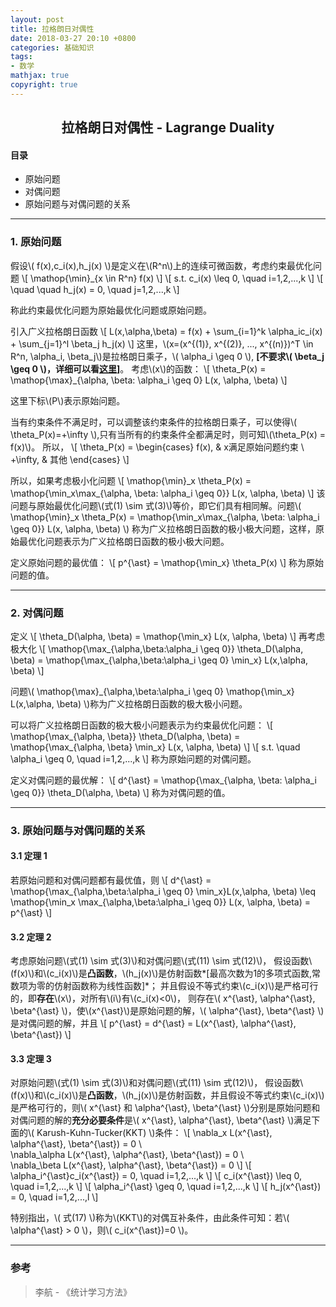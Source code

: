 ```yaml
---
layout: post
title: 拉格朗日对偶性
date: 2018-03-27 20:10 +0800
categories: 基础知识
tags:
- 数学
mathjax: true
copyright: true
---
```


## <center>拉格朗日对偶性 - Lagrange Duality</center>

#### 目录
* 原始问题
* 对偶问题
* 原始问题与对偶问题的关系


--------------

### 1. 原始问题

假设\\( f(x),c\_i(x),h\_j(x) \\)是定义在\\(R^n\\)上的连续可微函数，考虑约束最优化问题
\\[
\mathop{\min}\_{x \in R^n} f(x)
\\]
\\[
s.t. c\_i(x) \leq 0, \quad i=1,2,...,k
\\]
\\[
\quad \quad h\_j(x) = 0, \quad j=1,2,...,k
\\]

称此约束最优化问题为原始最优化问题或原始问题。

引入广义拉格朗日函数
\\[
L(x,\alpha,\beta) = f(x) + \sum\_{i=1}^k \alpha\_ic\_i(x) + \sum\_{j=1}^l \beta\_j h\_j(x)
\\]
这里，\\(x=(x^{(1)}, x^{(2)}, ..., x^{(n)})^T \in R^n, \alpha\_i, \beta\_j\\)是拉格朗日乘子，\\( \alpha\_i \geq 0 \\), **[不要求\\( \beta\_j \geq 0 \\)，详细可以看[这里](https://www.cnblogs.com/ooon/p/5721119.html)]**。
考虑\\(x\\)的函数：
\\[
\theta\_P(x) = \mathop{\max}\_{\alpha, \beta: \alpha\_i \geq 0} L(x, \alpha, \beta)
\\]

这里下标\\(P\\)表示原始问题。

当有约束条件不满足时，可以调整该约束条件的拉格朗日乘子，可以使得\\( \theta\_P(x)=+\infty \\),只有当所有的约束条件全都满足时，则可知\\(\theta\_P(x) = f(x)\\)。
所以，
\\[
\theta\_P(x) = 
\begin{cases}
f(x), &  x满足原始问题约束 \\\
+\infty, & 其他
\end{cases}
\\]

所以，如果考虑极小化问题
\\[
\mathop{\min}\_x \theta\_P(x) = \mathop{\min\_x\max\_{\alpha, \beta: \alpha\_i \geq 0}} L(x, \alpha, \beta)
\\]
该问题与原始最优化问题\\(式(1) \sim 式(3)\\)等价，即它们具有相同解。问题\\( \mathop{\min}\_x \theta\_P(x) = \mathop{\min\_x\max\_{\alpha, \beta: \alpha\_i \geq 0}} L(x, \alpha, \beta) \\)
称为广义拉格朗日函数的极小极大问题，这样，原始最优化问题表示为广义拉格朗日函数的极小极大问题。

定义原始问题的最优值：
\\[
p^{\ast} = \mathop{\min\_x} \theta\_P(x)
\\]
称为原始问题的值。


--------------

### 2. 对偶问题

定义
\\[
\theta\_D(\alpha, \beta) = \mathop{\min\_x} L(x, \alpha, \beta)
\\]
再考虑极大化
\\[
\mathop{\max\_{\alpha,\beta:\alpha\_i \geq 0}} \theta\_D(\alpha, \beta) = \mathop{\max\_{\alpha,\beta:\alpha\_i \geq 0} \min\_x} L(x,\alpha, \beta)
\\]

问题\\( \mathop{\max}\_{\alpha,\beta:\alpha\_i \geq 0} \mathop{\min\_x} L(x,\alpha, \beta) \\)称为广义拉格朗日函数的极大极小问题。

可以将广义拉格朗日函数的极大极小问题表示为约束最优化问题：
\\[
\mathop{\max\_{\alpha, \beta}} \theta\_D(\alpha, \beta) = \mathop{\max\_{\alpha, \beta} \min\_x} L(x, \alpha, \beta)
\\]
\\[
s.t. \quad \alpha\_i \geq 0, \quad i=1,2,...,k
\\]
称为原始问题的对偶问题。

定义对偶问题的最优解：
\\[
d^{\ast} = \mathop{\max\_{\alpha, \beta: \alpha\_i \geq 0}} \theta\_D(\alpha, \beta)
\\]
称为对偶问题的值。


--------------

### 3. 原始问题与对偶问题的关系

#### 3.1 定理 1

若原始问题和对偶问题都有最优值，则
\\[
d^{\ast} = \mathop{\max\_{\alpha,\beta:\alpha\_i \geq 0} \min\_x}L(x,\alpha, \beta) \leq \mathop{\min\_x \max\_{\alpha,\beta:\alpha\_i \geq 0}} L(x, \alpha, \beta) = p^{\ast}
\\]

#### 3.2 定理 2

考虑原始问题\\(式(1) \sim 式(3)\\)和对偶问题\\(式(11) \sim 式(12)\\)，
假设函数\\(f(x)\\)和\\(c\_i(x)\\)是**凸函数**，\\(h\_j(x)\\)是仿射函数*[最高次数为1的多项式函数,常数项为零的仿射函数称为线性函数]*；
并且假设不等式约束\\(c\_i(x)\\)是严格可行的，即**存在**\\(x\\)，对所有\\(i\\)有\\(c\_i(x)<0\\)，
则存在\\( x^{\ast}, \alpha^{\ast}, \beta^{\ast} \\)，使\\(x^{\ast}\\)是原始问题的解，\\( \alpha^{\ast}, \beta^{\ast} \\)是对偶问题的解，并且
\\[
p^{\ast} = d^{\ast} = L(x^{\ast}, \alpha^{\ast}, \beta^{\ast})
\\]

#### 3.3 定理 3

对原始问题\\(式(1) \sim 式(3)\\)和对偶问题\\(式(11) \sim 式(12)\\)，
假设函数\\(f(x)\\)和\\(c\_i(x)\\)是**凸函数**，\\(h\_j(x)\\)是仿射函数，并且假设不等式约束\\(c\_i(x)\\)是严格可行的，则\\( x^{\ast} 和 \alpha^{\ast}, \beta^{\ast} \\)分别是原始问题和对偶问题的解的**充分必要条件**是\\( x^{\ast}, \alpha^{\ast}, \beta^{\ast} \\)满足下面的\\( Karush-Kuhn-Tucker(KKT) \\)条件：
\\[
\nabla\_x L(x^{\ast}, \alpha^{\ast}, \beta^{\ast}) = 0 \\\
\nabla\_\alpha L(x^{\ast}, \alpha^{\ast}, \beta^{\ast}) = 0 \\\
\nabla\_\beta L(x^{\ast}, \alpha^{\ast}, \beta^{\ast}) = 0
\\]
\\[
\alpha\_i^{\ast}c\_i(x^{\ast}) = 0, \quad i=1,2,...,k
\\]
\\[
c\_i(x^{\ast}) \leq 0, \quad i=1,2,...,k
\\]
\\[
\alpha\_i^{\ast} \geq 0, \quad i=1,2,...,k
\\]
\\[
h\_j(x^{\ast}) = 0, \quad i=1,2,...,l
\\]

特别指出，\\( 式(17) \\)称为\\(KKT\\)的对偶互补条件，由此条件可知：若\\( \alpha^{\ast} > 0 \\)，则\\( c\_i(x^{\ast})=0 \\)。


-------------

### 参考

> 李航 - 《统计学习方法》

